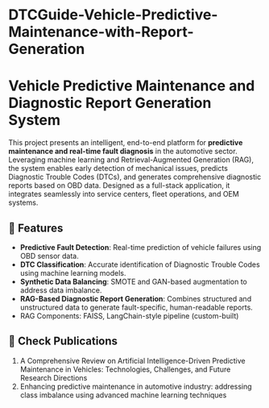 # DTCGuide-Vehicle-Predictive-Maintenance-with-Report-Generation

# Vehicle Predictive Maintenance and Diagnostic Report Generation System

This project presents an intelligent, end-to-end platform for **predictive maintenance and real-time fault diagnosis** in the automotive sector. Leveraging machine learning and Retrieval-Augmented Generation (RAG), the system enables early detection of mechanical issues, predicts Diagnostic Trouble Codes (DTCs), and generates comprehensive diagnostic reports based on OBD data. Designed as a full-stack application, it integrates seamlessly into service centers, fleet operations, and OEM systems.

## 🔧 Features

- **Predictive Fault Detection**: Real-time prediction of vehicle failures using OBD sensor data.
- **DTC Classification**: Accurate identification of Diagnostic Trouble Codes using machine learning models.
- **Synthetic Data Balancing**: SMOTE and GAN-based augmentation to address data imbalance.
- **RAG-Based Diagnostic Report Generation**: Combines structured and unstructured data to generate fault-specific, human-readable reports.
- RAG Components: FAISS, LangChain-style pipeline (custom-built)


## 📄 Check Publications
1. A Comprehensive Review on Artificial Intelligence-Driven Predictive Maintenance in Vehicles: Technologies, Challenges, and Future Research
Directions
2. Enhancing predictive maintenance in automotive industry: addressing class imbalance using advanced machine learning techniques

